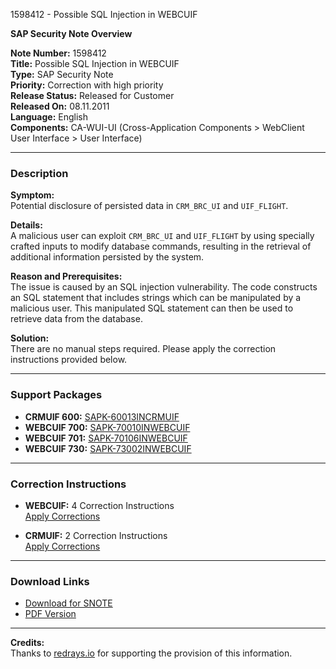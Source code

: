 1598412 - Possible SQL Injection in WEBCUIF

**SAP Security Note Overview**

**Note Number:** 1598412  
**Title:** Possible SQL Injection in WEBCUIF  
**Type:** SAP Security Note  
**Priority:** Correction with high priority  
**Release Status:** Released for Customer  
**Released On:** 08.11.2011  
**Language:** English  
**Components:** CA-WUI-UI (Cross-Application Components > WebClient User Interface > User Interface)

---

### Description

**Symptom:**  
Potential disclosure of persisted data in `CRM_BRC_UI` and `UIF_FLIGHT`.

**Details:**  
A malicious user can exploit `CRM_BRC_UI` and `UIF_FLIGHT` by using specially crafted inputs to modify database commands, resulting in the retrieval of additional information persisted by the system.

**Reason and Prerequisites:**  
The issue is caused by an SQL injection vulnerability. The code constructs an SQL statement that includes strings which can be manipulated by a malicious user. This manipulated SQL statement can then be used to retrieve data from the database.

**Solution:**  
There are no manual steps required. Please apply the correction instructions provided below.

---

### Support Packages

- **CRMUIF 600:** [SAPK-60013INCRMUIF](https://me.sap.com/supportpackage/SAPK-60013INCRMUIF)  
- **WEBCUIF 700:** [SAPK-70010INWEBCUIF](https://me.sap.com/supportpackage/SAPK-70010INWEBCUIF)  
- **WEBCUIF 701:** [SAPK-70106INWEBCUIF](https://me.sap.com/supportpackage/SAPK-70106INWEBCUIF)  
- **WEBCUIF 730:** [SAPK-73002INWEBCUIF](https://me.sap.com/supportpackage/SAPK-73002INWEBCUIF)  

---

### Correction Instructions

- **WEBCUIF:** 4 Correction Instructions  
  [Apply Corrections](https://me.sap.com/corrins/0001598412/6555)

- **CRMUIF:** 2 Correction Instructions  
  [Apply Corrections](https://me.sap.com/corrins/0001598412/4415)

---

### Download Links

- [Download for SNOTE](https://notesdownloads.sap.com/note/0040000009489172017)  
- [PDF Version](https://userapps.support.sap.com/sap/support/sfm/notes/print/0001598412?language=en-US&token=6772D26F07CBF76FBF7C98188FD90BF8)  

---

**Credits:**  
Thanks to [redrays.io](https://redrays.io) for supporting the provision of this information.